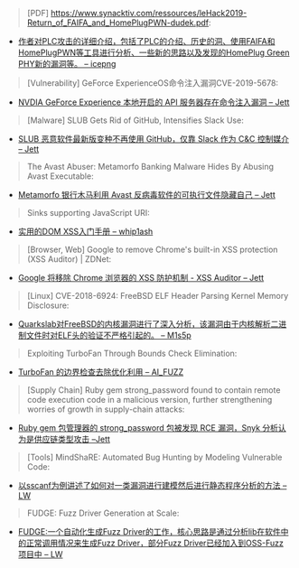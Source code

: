 > [PDF] https://www.synacktiv.com/ressources/leHack2019-Return_of_FAIFA_and_HomePlugPWN-dudek.pdf: 


* [作者对PLC攻击的详细介绍，包括了PLC的介绍、历史的洞、使用FAIFA和HomePlugPWN等工具进行分析、一些新的思路以及发现的HomePlug Green PHY新的漏洞等。 – icepng](https://www.synacktiv.com/ressources/leHack2019-Return_of_FAIFA_and_HomePlugPWN-dudek.pdf)



> [Vulnerability] GeForce ExperienceOS命令注入漏洞CVE-2019-5678: 


* [NVDIA GeForce Experience 本地开启的 API 服务器存在命令注入漏洞 – Jett](https://www.freebuf.com/vuls/207750.html)



> [Malware] SLUB Gets Rid of GitHub, Intensifies Slack Use: 


* [SLUB 恶意软件最新版变种不再使用 GitHub，仅靠 Slack 作为 C&C 控制媒介 – Jett](http://feeds.trendmicro.com/~r/Anti-MalwareBlog/~3/EGDrxCGBiCY/)



> The Avast Abuser: Metamorfo Banking Malware Hides By Abusing Avast Executable: 


* [Metamorfo 银行木马利用 Avast 反病毒软件的可执行文件隐藏自己 – Jett](https://blog.ensilo.com/metamorfo-avast-abuser)



> Sinks supporting JavaScript URI: 


* [实用的DOM XSS入门手册 – whip1ash](https://public-firing-range.appspot.com/urldom/index.html)



> [Browser, Web] Google to remove Chrome's built-in XSS protection (XSS Auditor) | ZDNet: 


* [Google 将移除 Chrome 浏览器的 XSS 防护机制 - XSS Auditor – Jett](https://www.zdnet.com/article/google-to-remove-chromes-built-in-xss-protection-xss-auditor/)



> [Linux] CVE-2018-6924: FreeBSD ELF Header Parsing Kernel Memory Disclosure: 


* [Quarkslab对FreeBSD的内核漏洞进行了深入分析，该漏洞由于内核解析二进制文件时对ELF头的验证不严格引起的。 – M1s5p](http://blog.quarkslab.com/cve-2018-6924-freebsd-elf-header-parsing-kernel-memory-disclosure.html)



> Exploiting TurboFan Through Bounds Check Elimination: 


* [TurboFan 的边界检查去除优化利用 – AI_FUZZ](https://gts3.org/2019/turbofan-BCE-exploit.html)



> [Supply Chain] Ruby gem strong_password found to contain remote code execution code in a malicious version, further strengthening worries of growth in supply-chain attacks: 


* [Ruby gem 包管理器的 strong_password 包被发现 RCE 漏洞，Snyk 分析认为是供应链类型攻击 –Jett](https://snyk.io/blog/ruby-gem-strong_password-found-to-contain-remote-code-execution-code-in-a-malicious-version-further-strengthening-worries-of-growth-in-supply-chain-attacks/)



> [Tools] MindShaRE: Automated Bug Hunting by Modeling Vulnerable Code: 


* [以sscanf为例讲述了如何对一类漏洞进行建模然后进行静态程序分析的方法 – LW](https://www.zerodayinitiative.com/blog/2019/7/16/mindshare-automated-bug-hunting-by-modeling-vulnerable-code)



> FUDGE: Fuzz Driver Generation at Scale: 


* [FUDGE:一个自动化生成Fuzz Driver的工作，核心思路是通过分析lib在软件中的正常调用情况来生成Fuzz Driver，部分Fuzz Driver已经加入到OSS-Fuzz项目中 – LW](https://ai.google/research/pubs/pub48314)